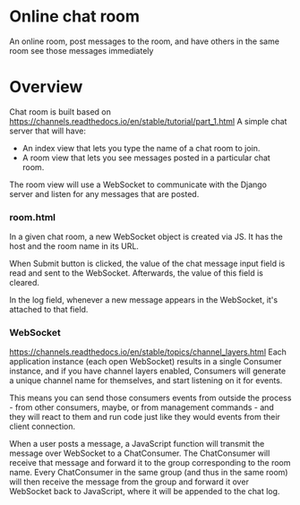 # Online chat room
An online room, post messages to the room, and have others in the same room see those messages immediately

# Overview
Chat room is built based on https://channels.readthedocs.io/en/stable/tutorial/part_1.html
A simple chat server that will have:
- An index view that lets you type the name of a chat room to join.
- A room view that lets you see messages posted in a particular chat room.

The room view will use a WebSocket to communicate with the Django server and listen for any messages that are posted.

### room.html
In a given chat room, a new WebSocket object is created via JS. It has the host and the room name in its URL.

When Submit button is clicked, the value of the chat message input field is read and sent to 
the WebSocket. Afterwards, the value of this field is cleared.

In the log field, whenever a new message appears in the WebSocket, it's attached to that field.

### WebSocket 
https://channels.readthedocs.io/en/stable/topics/channel_layers.html
Each application instance (each open WebSocket) results in a single Consumer instance, and if you have channel layers enabled, Consumers will generate a unique channel name for themselves, and start listening on it for events.

This means you can send those consumers events from outside the process - from other consumers, maybe, or from management commands - and they will react to them and run code just like they would events from their client connection.

When a user posts a message, a JavaScript function will transmit the message over WebSocket to a ChatConsumer. The ChatConsumer will receive that message and forward it to the group corresponding to the room name. Every ChatConsumer in the same group (and thus in the same room) will then receive the message from the group and forward it over WebSocket back to JavaScript, where it will be appended to the chat log.
